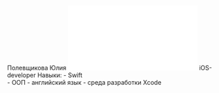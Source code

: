 Полевщикова Юлия
![myphoto](img/myphoto.img)
iOS-developer
Навыки: - Swift  
        - ООП
        - английский язык
        - среда разработки Xcode
